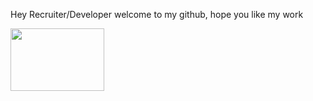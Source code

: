 Hey Recruiter/Developer welcome to my github, hope you like my work

<div>
  <img src="https://logos-world.net/wp-content/uploads/2023/02/JavaScript-Logo.png" height=100px width=150px/>
</div>
